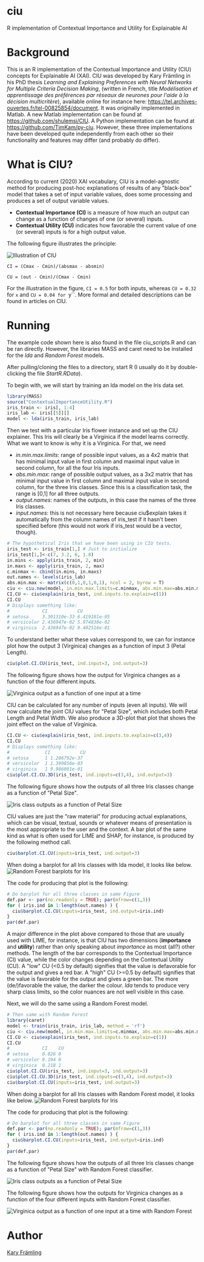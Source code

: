 # ciu
R implementation of Contextual Importance and Utility for Explainable AI

# Background

This is an R implementation of the Contextual Importance and Utility (CIU) concepts for Explainable AI (XAI). CIU was developed by Kary Främling in his PhD thesis *Learning and Explaining Preferences with Neural Networks for Multiple Criteria Decision Making*, (written in French, title *Modélisation et apprentissage des préférences par réseaux de neurones pour l'aide à la décision multicritère*), available online for instance here: https://tel.archives-ouvertes.fr/tel-00825854/document. It was originally implemented in Matlab. A new Matlab implementation can be found at https://github.com/shulemsi/CIU. A Python implementation can be found at https://github.com/TimKam/py-ciu. However, these three implementations have been developed quite independently from each other so their functionality and features may differ (and probably do differ). 

# What is CIU?

According to current (2020) XAI vocabulary, CIU is a model-agnostic method for producing post-hoc explanations of results of any "black-box" model that takes a set of input variable values, does some processing and produces a set of output variable values. 

* **Contextual Importance (CI)** is a measure of how much an output can change as a function of changes of one (or several) inputs.
* **Contextual Utility (CU)** indicates how favorable the current value of one (or several) inputs is for a high output value. 

The following figure illustrates the principle: 

![Illustration of CIU](/Figures/CIU_illustration.png)

``CI = (Cmax - Cmin)/(absmax - absmin)``

``CU = (out - Cmin)/(Cmax - Cmin)``

For the illustration in the figure, ``CI = 0.5`` for both inputs, whereas ``CU = 0.32`` for ``x`` and ``CU = 0.04 for ``y``. More formal and detailed descriptions can be found in articles on CIU. 

# Running

The example code shown here is also found in the file ciu_scripts.R and can be ran directly. However, the libraries MASS and caret need to be installed for the *lda* and *Random Forest* models. 

After pulling/cloning the files to a directory, start R (I usually do it by double-clicking the file *StartR.RData*). 

To begin with, we will start by training an lda model on the Iris data set. 

``` r
library(MASS)
source("ContextualImportanceUtility.R")
iris_train <- iris[, 1:4]
iris_lab <- iris[[5]][]
model <- lda(iris_train, iris_lab)
```

Then we test with a particular Iris flower instance and set up the CIU explainer. This Iris will clearly be a Virginica if the model learns correctly. What we want to know is why it is a Virginica. For that, we need 
* *in.min.max.limits*: range of possible input values, as a 4x2 matrix that has minimal input value in first column and maximal input value in second column, for all the four Iris inputs.
* *abs.min.max*: range of possible output values, as a 3x2 matrix that has minimal input value in first column and maximal input value in second column, for the three Iris classes. Since this is a classification task, the range is [0,1] for all three outputs. 
* *output.names*: names of the outputs, in this case the names of the three Iris classes.
* *input.names*: this is not necessary here because ciu$explain takes it automatically from the column names of iris_test if it hasn't been specified before (this would not work if iris_test would be a vector, though). 

``` r
# The hypothetical Iris that we have been using in CIU tests.
iris_test <- iris_train[1,] # Just to initialize
iris_test[1,]<-c(7, 3.2, 6, 1.8)
in.mins <- apply(iris_train, 2, min)
in.maxs <- apply(iris_train, 2, max)
c.minmax <- cbind(in.mins, in.maxs)
out.names <- levels(iris_lab)
abs.min.max <- matrix(c(0,1,0,1,0,1), ncol = 2, byrow = T)
ciu <- ciu.new(model, in.min.max.limits=c.minmax, abs.min.max=abs.min.max, output.names=out.names)
CI.CU <- ciu$explain(iris_test, ind.inputs.to.explain=c(1))
CI.CU
# Displays something like:
#            CI           CU
# setosa     3.301310e-33 6.419101e-05
# versicolor 2.436947e-02 5.974838e-02
# virginica  2.436947e-02 9.402516e-01
```

To understand better what these values correspond to, we can for instance plot how the output 3 (Virginica) changes as a function of input 3 (Petal Length).

``` r
ciu$plot.CI.CU(iris_test, ind.input=3, ind.output=3)
```
The following figure shows how the output for Virginica changes as a function of the four different inputs. 

![Virginica output as a function of one input at a time](/Figures/lda_2D_virginica.png)

CIU can be calculated for any number of inputs (even all inputs). We will now calculate the joint CIU values for "Petal Size", which includes both Petal Length and Petal Width. We also produce a 3D-plot that plot that shows the joint effect on the value of Virginica.
``` r
CI.CU <- ciu$explain(iris_test, ind.inputs.to.explain=c(3,4))
CI.CU
# Displays something like:
#             CI           CU
# setosa      1 1.206792e-37
# versicolor  1 1.399856e-03
# virginica   1 9.986001e-01
ciu$plot.CI.CU.3D(iris_test, ind.inputs=c(3,4), ind.output=3)
```
The following figure shows how the outputs of all three Iris classes change as a function of "Petal Size". 

![Iris class outputs as a function of Petal Size](/Figures/lda_3D_PetalSize.png)

CIU values are just the "raw material" for producing actual explanations, which can be visual, textual, sounds or whatever means of presentation is the most appropriate to the user and the context. A bar plot of the same kind as what is often used for LIME and SHAP, for instance, is produced by the following method call. 
``` r
ciu$barplot.CI.CU(inputs=iris_test, ind.output=3)
```

When doing a barplot for all Iris classes with lda model, it looks like below. 
![Random Forest barplots for Iris](/Figures/lda_ciu_barplot.png)

The code for producing that plot is the following: 
``` r
# Do barplot for all three classes in same Figure
def.par <- par(no.readonly = TRUE); par(mfrow=c(1,3))
for ( iris.ind in 1:length(out.names) ) {
  ciu$barplot.CI.CU(inputs=iris_test, ind.output=iris.ind)
}
par(def.par)
```

A major difference in the plot above compared to those that are usually used with LIME, for instance, is that CIU has two dimensions (**importance** and **utility**) rather than only speaking about *importance* as most (all?) other methods. The length of the bar corresponds to the Contextual Importance (CI) value, while the color changes depending on the Contextual Utility (CU). A "low" CU (<0.5 by default) signifies that the value is defavorable for the output and gives a red bar. A "high" CU (>=0.5 by default) signifies that the value is favorable for the output and gives a green bar. The more (de/)favorable the value, the darker the colour. *lda* tends to produce very sharp class limits, so the color nuances are not well visible in this case. 

Next, we will do the same using a Random Forest model. 
``` r
# Then same with Random Forest
library(caret)
model <- train(iris_train, iris_lab, method = 'rf')
ciu <- ciu.new(model, in.min.max.limits=c.minmax, abs.min.max=abs.min.max, output.names=out.names)
CI.CU <- ciu$explain(iris_test, ind.inputs.to.explain=c(1))
CI.CU
#            CI    CU
# setosa     0.026 0 
# versicolor 0.194 0 
# virginica  0.218 1 
ciu$plot.CI.CU(iris_test, ind.input=3, ind.output=3)
ciu$plot.CI.CU.3D(iris_test, ind.inputs=c(3,4), ind.output=3)
ciu$barplot.CI.CU(inputs=iris_test, ind.output=3)

```
When doing a barplot for all Iris classes with Random Forest model, it looks like below. 
![Random Forest barplots for Iris](/Figures/rf_ciu_barplot.png)

The code for producing that plot is the following: 
``` r
# Do barplot for all three classes in same Figure
def.par <- par(no.readonly = TRUE); par(mfrow=c(1,3))
for ( iris.ind in 1:length(out.names) ) {
  ciu$barplot.CI.CU(inputs=iris_test, ind.output=iris.ind)
}
par(def.par)
```
The following figure shows how the outputs of all three Iris classes change as a function of "Petal Size" with Random Forest classifier. 

![Iris class outputs as a function of Petal Size](/Figures/rf_3D_PetalSize.png)

The following figure shows how the outputs for Virginica changes as a function of the four different inputs with Random Forest classifier. 

![Virginica output as a function of one input at a time with Random Forest](/Figures/rf_2D_virginica.png)


# Author

[Kary Främling](http://github.com/KaryFramling)

